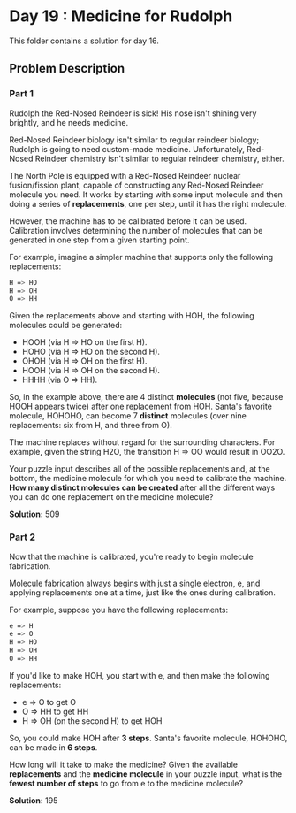 # Day 19 : Medicine for Rudolph

This folder contains a solution for day 16.

## Problem Description

### Part 1

Rudolph the Red-Nosed Reindeer is sick! His nose isn't shining very brightly, and he needs medicine.

Red-Nosed Reindeer biology isn't similar to regular reindeer biology; Rudolph is going to need custom-made medicine. Unfortunately, Red-Nosed Reindeer chemistry isn't similar to regular reindeer chemistry, either.

The North Pole is equipped with a Red-Nosed Reindeer nuclear fusion/fission plant, capable of constructing any Red-Nosed Reindeer molecule you need. It works by starting with some input molecule and then doing a series of **replacements**, one per step, until it has the right molecule.

However, the machine has to be calibrated before it can be used. Calibration involves determining the number of molecules that can be generated in one step from a given starting point.

For example, imagine a simpler machine that supports only the following replacements:

```bash
H => HO
H => OH
O => HH
```

Given the replacements above and starting with HOH, the following molecules could be generated:

  * HOOH (via H => HO on the first H).
  * HOHO (via H => HO on the second H).
  * OHOH (via H => OH on the first H).
  * HOOH (via H => OH on the second H).
  * HHHH (via O => HH).

So, in the example above, there are 4 distinct **molecules** (not five, because HOOH appears twice) after one replacement from HOH. Santa's favorite molecule, HOHOHO, can become 7 **distinct** molecules (over nine replacements: six from H, and three from O).

The machine replaces without regard for the surrounding characters. For example, given the string H2O, the transition H => OO would result in OO2O.

Your puzzle input describes all of the possible replacements and, at the bottom, the medicine molecule for which you need to calibrate the machine. **How many distinct molecules can be created** after all the different ways you can do one replacement on the medicine molecule?

**Solution:** 509

### Part 2

Now that the machine is calibrated, you're ready to begin molecule fabrication.

Molecule fabrication always begins with just a single electron, e, and applying replacements one at a time, just like the ones during calibration.

For example, suppose you have the following replacements:

```bash
e => H
e => O
H => HO
H => OH
O => HH
```

If you'd like to make HOH, you start with e, and then make the following replacements:

  * e => O to get O
  * O => HH to get HH
  * H => OH (on the second H) to get HOH

So, you could make HOH after **3 steps**. Santa's favorite molecule, HOHOHO, can be made in **6 steps**.

How long will it take to make the medicine? Given the available **replacements** and the **medicine molecule** in your puzzle input, what is the **fewest number of steps** to go from e to the medicine molecule?

**Solution:** 195
